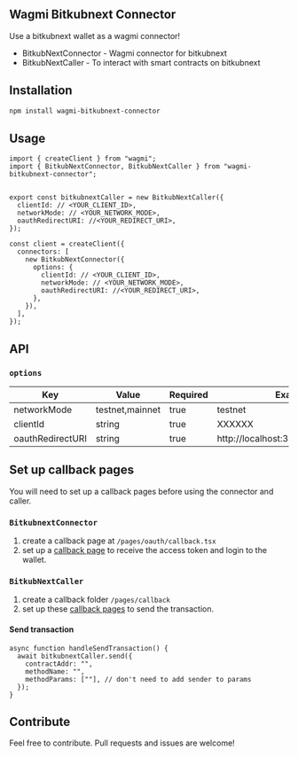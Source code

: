 ## Wagmi Bitkubnext Connector

Use a bitkubnext wallet as a wagmi connector!

- BitkubNextConnector - Wagmi connector for bitkubnext
- BitkubNextCaller - To interact with smart contracts on bitkubnext

## Installation

```bash
npm install wagmi-bitkubnext-connector
```

## Usage

```tsx
import { createClient } from "wagmi";
import { BitkubNextConnector, BitkubNextCaller } from "wagmi-bitkubnext-connector";


export const bitkubnextCaller = new BitkubNextCaller({
  clientId: // <YOUR_CLIENT_ID>,
  networkMode: // <YOUR_NETWORK_MODE>,
  oauthRedirectURI: //<YOUR_REDIRECT_URI>,
});

const client = createClient({
  connectors: [
    new BitkubNextConnector({
      options: {
        clientId: // <YOUR_CLIENT_ID>,
        networkMode: // <YOUR_NETWORK_MODE>,
        oauthRedirectURI: //<YOUR_REDIRECT_URI>,
      },
    }),
  ],
});
```

## API

### `options`

| Key              | Value           | Required | Example                              |
| ---------------- | --------------- | -------- | ------------------------------------ |
| networkMode      | testnet,mainnet | true     | testnet                              |
| clientId         | string          | true     | XXXXXX                               |
| oauthRedirectURI | string          | true     | http://localhost:3000/oauth/callback |

## Set up callback pages

You will need to set up a callback pages before using the connector and caller.

### `BitkubnextConnector `

1. create a callback page at `/pages/oauth/callback.tsx`
2. set up a [callback page](https://github.com/phgoff/wagmi-bitkubnext-connector/tree/main/example/pages/oauth/callback.tsx) to receive the access token and login to the wallet.

### `BitkubNextCaller`

1. create a callback folder `/pages/callback`
2. set up these [callback pages](https://github.com/phgoff/wagmi-bitkubnext-connector/tree/main/example/pages/callback) to send the transaction.

#### Send transaction

```tsx
async function handleSendTransaction() {
  await bitkubnextCaller.send({
    contractAddr: "",
    methodName: "",
    methodParams: [""], // don't need to add sender to params
  });
}
```

## Contribute

Feel free to contribute. Pull requests and issues are welcome!
